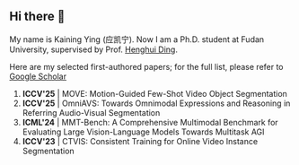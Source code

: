 ## Hi there 👋

My name is Kaining Ying (应凯宁). Now I am a Ph.D. student at Fudan University, supervised by Prof. [Henghui Ding](https://henghuiding.com). 

Here are my selected first-authored papers; for the full list, please refer to [Google Scholar](https://scholar.google.com/citations?user=MDvaeqUAAAAJ&hl=en)
1. **ICCV'25** | MOVE: Motion-Guided Few-Shot Video Object Segmentation
2. **ICCV'25** | OmniAVS: Towards Omnimodal Expressions and Reasoning in Referring Audio-Visual Segmentation
3. **ICML'24** | MMT-Bench: A Comprehensive Multimodal Benchmark for Evaluating Large Vision-Language Models Towards Multitask AGI
4. **ICCV'23** | CTVIS: Consistent Training for Online Video Instance Segmentation

<!--
**KainingYing/KainingYIng** is a ✨ _special_ ✨ repository because its `README.md` (this file) appears on your GitHub profile.

Here are some ideas to get you started:

- 🔭 I’m currently working on ...
- 🌱 I’m currently learning ...
- 👯 I’m looking to collaborate on ...
- 🤔 I’m looking for help with ...
- 💬 Ask me about ...
- 📫 How to reach me: ...
- 😄 Pronouns: ...
- ⚡ Fun fact: ...
-->
